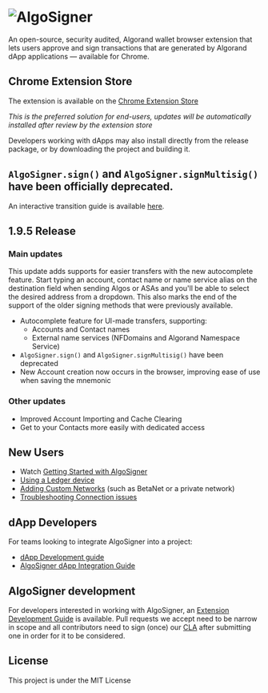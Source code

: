 # ![AlgoSigner](media/algosigner-wallet-banner-3.png)

An open-source, security audited, Algorand wallet browser extension that lets users approve and sign transactions that are generated by Algorand dApp applications — available for Chrome.

## Chrome Extension Store

The extension is available on the [Chrome Extension Store](https://chrome.google.com/webstore/detail/algosigner/kmmolakhbgdlpkjkcjkebenjheonagdm)

_This is the preferred solution for end-users, updates will be automatically installed after review by the extension store_

Developers working with dApps may also install directly from the release package, or by downloading the project and building it.

## `AlgoSigner.sign()` and `AlgoSigner.signMultisig()` have been officially deprecated.

An interactive transition guide is available [here](https://purestake.github.io/algosigner-dapp-example/v1v2TransitionGuide.html).

## 1.9.5 Release

### Main updates
This update adds supports for easier transfers with the new autocomplete feature. Start typing an account, contact name or name service alias on the destination field when sending Algos or ASAs and you'll be able to select the desired address from a dropdown. This also marks the end of the support of the older signing methods that were previously available.

- Autocomplete feature for UI-made transfers, supporting:
  - Accounts and Contact names
  - External name services (NFDomains and Algorand Namespace Service)
- `AlgoSigner.sign()` and `AlgoSigner.signMultisig()` have been deprecated
- New Account creation now occurs in the browser, improving ease of use when saving the mnemonic

### Other updates
- Improved Account Importing and Cache Clearing
- Get to your Contacts more easily with dedicated access

## New Users

- Watch [Getting Started with AlgoSigner](https://youtu.be/tG-xzG8r770)
- [Using a Ledger device](docs/ledger.md)
- [Adding Custom Networks](docs/add-network.md) (such as BetaNet or a private network)
- [Troubleshooting Connection issues](docs/connection-issues.md)

## dApp Developers

For teams looking to integrate AlgoSigner into a project:

- [dApp Development guide](docs/dApp-guide.md)
- [AlgoSigner dApp Integration Guide](docs/dApp-integration.md)

## AlgoSigner development

For developers interested in working with AlgoSigner, an [Extension Development Guide](docs/extension-developers.md) is available.
Pull requests we accept need to be narrow in scope and all contributors need to sign (once) our [CLA](https://github.com/PureStake/algosigner-cla/blob/main/CLA.md) after submitting one in order for it to be considered.

## License

This project is under the MIT License
